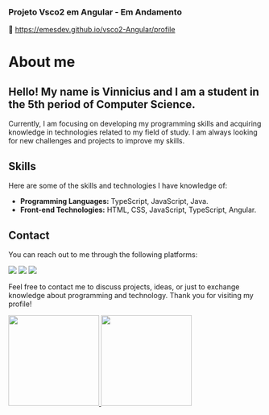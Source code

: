 ### Projeto Vsco2 em Angular - Em Andamento

🔗 https://emesdev.github.io/vsco2-Angular/profile

# About me

## Hello! My name is Vinnicius and I am a student in the 5th period of Computer Science.

Currently, I am focusing on developing my programming skills and acquiring knowledge in technologies related to my field of study. I am always looking for new challenges and projects to improve my skills.

## Skills

Here are some of the skills and technologies I have knowledge of:

- **Programming Languages:** TypeScript, JavaScript, Java.
- **Front-end Technologies:** HTML, CSS, JavaScript, TypeScript, Angular.
<!-- - **Back-end Technologies:** Node.js, Express, Django, Flask .
- **Database:** MySQL, PostgreSQL, MongoDB , MSFT SQLServer.
- **Tools:** Git, GitHub, Docker, VS Code.
- **Machine Learning and Data Science:** Pandas, Seaborn , TensorFlow, Keras, PyTorch. -->

## Contact

You can reach out to me through the following platforms:
<div>
<a href="https://www.linkedin.com/in/emesdev/" target="_blank"><img src="https://img.shields.io/badge/-LinkedIn-%230077B5?style=for-the-badge&logo=linkedin&logoColor=white" target="_blank"></a>
<a href="https://instagram.com/emesdevs" target="_blank"><img src="https://img.shields.io/badge/-Instagram-%23E4405F?style=for-the-badge&logo=instagram&logoColor=white" target="_blank"></a>
<a href = "mailto:contato.emersonfranco@gmail.com"><img src="https://img.shields.io/badge/Gmail-D14836?style=for-the-badge&logo=gmail&logoColor=white" target="_blank"></a>
</div>
      

Feel free to contact me to discuss projects, ideas, or just to exchange knowledge about programming and technology. Thank you for visiting my profile!

<div>
<a href="https://github.com/EmesDev">
<img height="180em" src="https://github-readme-stats.vercel.app/api/top-langs/?username=EmesDev&layout=compact&langs_count=7&theme=dracula"/>
<img height="180em" src="https://github-readme-stats.vercel.app/api?username=EmesDev&show_icons=true&theme=dracula&include_all_commits=true&count_private=true"/>
</div>

